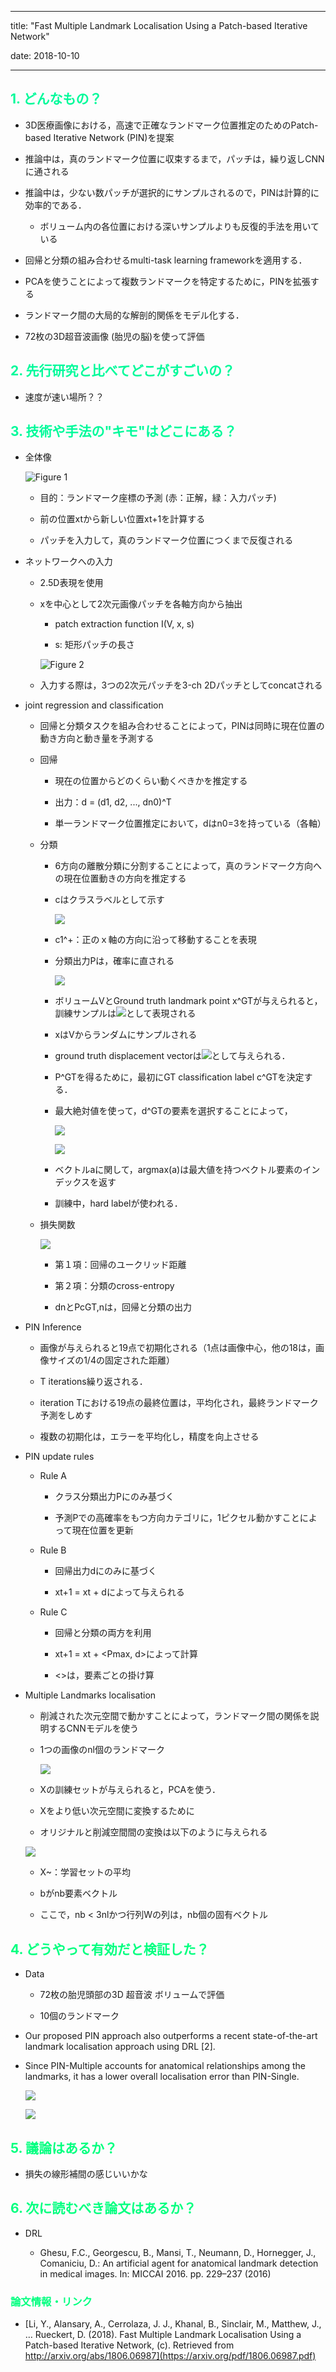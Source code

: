 
---

title:  "Fast Multiple Landmark Localisation Using a Patch-based Iterative Network"  

date:   2018-10-10

---

## <font color="MediumSpringGreen"> 1. どんなもの？ </font>

- 3D医療画像における，高速で正確なランドマーク位置推定のためのPatch-based Iterative Network (PIN)を提案

- 推論中は，真のランドマーク位置に収束するまで，パッチは，繰り返しCNNに通される

- 推論中は，少ない数パッチが選択的にサンプルされるので，PINは計算的に効率的である．

  - ボリューム内の各位置における深いサンプルよりも反復的手法を用いている

- 回帰と分類の組み合わせるmulti-task learning frameworkを適用する．

- PCAを使うことによって複数ランドマークを特定するために，PINを拡張する

- ランドマーク間の大局的な解剖的関係をモデル化する．

- 72枚の3D超音波画像 (胎児の脳)を使って評価

## <font color="MediumSpringGreen"> 2. 先行研究と比べてどこがすごいの？ </font>

- 速度が速い場所？？

## <font color="MediumSpringGreen"> 3. 技術や手法の"キモ"はどこにある？ </font>

- 全体像

    ![Figure 1](../assets/img/20181010-Fast-Multiple-Landmark-Localisation-Using-a-Patch-based-Iterative-Network/figure1.png)

    - 目的：ランドマーク座標の予測 (赤：正解，緑：入力パッチ)

    - 前の位置xtから新しい位置xt+1を計算する

    - パッチを入力して，真のランドマーク位置につくまで反復される

- ネットワークへの入力

  - 2.5D表現を使用

  - xを中心として2次元画像パッチを各軸方向から抽出

    - patch extraction function I(V, x, s)

    - s: 矩形パッチの長さ

    ![Figure 2](../assets/img/20181010-Fast-Multiple-Landmark-Localisation-Using-a-Patch-based-Iterative-Network/figure2.png)

  - 入力する際は，3つの2次元パッチを3-ch 2Dパッチとしてconcatされる

- joint regression and classification

    - 回帰と分類タスクを組み合わせることによって，PINは同時に現在位置の動き方向と動き量を予測する

    - 回帰

      - 現在の位置からどのくらい動くべきかを推定する

      - 出力：d = (d1, d2, ..., dn0)^T

      - 単一ランドマーク位置推定において，dはn0=3を持っている（各軸）

    - 分類

      - 6方向の離散分類に分割することによって，真のランドマーク方向への現在位置動きの方向を推定する

      - cはクラスラベルとして示す

        ![](../assets/img/20181010-Fast-Multiple-Landmark-Localisation-Using-a-Patch-based-Iterative-Network/figure4.png)

      - c1^+：正のｘ軸の方向に沿って移動することを表現

      - 分類出力Pは，確率に直される

        ![](../assets/img/20181010-Fast-Multiple-Landmark-Localisation-Using-a-Patch-based-Iterative-Network/figure5.png)

      - ボリュームVとGround truth landmark point x^GTが与えられると，訓練サンプルは![](../assets/img/20181010-Fast-Multiple-Landmark-Localisation-Using-a-Patch-based-Iterative-Network/figure6.png)として表現される

      - xはVからランダムにサンプルされる

      - ground truth displacement vectorは![](../assets/img/20181010-Fast-Multiple-Landmark-Localisation-Using-a-Patch-based-Iterative-Network/figure7.png)として与えられる．

      - P^GTを得るために，最初にGT classification label c^GTを決定する．

      - 最大絶対値を使って，d^GTの要素を選択することによって，

        ![](../assets/img/20181010-Fast-Multiple-Landmark-Localisation-Using-a-Patch-based-Iterative-Network/figure8.png)

        ![](../assets/img/20181010-Fast-Multiple-Landmark-Localisation-Using-a-Patch-based-Iterative-Network/figure9.png)

      - ベクトルaに関して，argmax(a)は最大値を持つベクトル要素のインデックスを返す

      - 訓練中，hard labelが使われる．

    - 損失関数

        ![](../assets/img/20181010-Fast-Multiple-Landmark-Localisation-Using-a-Patch-based-Iterative-Network/figure10.png)

      - 第１項：回帰のユークリッド距離

      - 第２項：分類のcross-entropy

      - dnとPcGT,nは，回帰と分類の出力

- PIN Inference

  - 画像が与えられると19点で初期化される（1点は画像中心，他の18は，画像サイズの1/4の固定された距離）

  - T iterations繰り返される．

  - iteration Tにおける19点の最終位置は，平均化され，最終ランドマーク予測をしめす

  - 複数の初期化は，エラーを平均化し，精度を向上させる

- PIN update rules

  - Rule A

    - クラス分類出力Pにのみ基づく

    - 予測Pでの高確率をもつ方向カテゴリに，1ピクセル動かすことによって現在位置を更新

  - Rule B

    - 回帰出力dにのみに基づく

    - xt+1 = xt + dによって与えられる

  - Rule C

    - 回帰と分類の両方を利用

    - xt+1 = xt + <Pmax, d>によって計算

    - <>は，要素ごとの掛け算

- Multiple Landmarks localisation

  - 削減された次元空間で動かすことによって，ランドマーク間の関係を説明するCNNモデルを使う

  - 1つの画像のnl個のランドマーク

    ![](../assets/img/20181010-Fast-Multiple-Landmark-Localisation-Using-a-Patch-based-Iterative-Network/figure11.png)

  - Xの訓練セットが与えられると，PCAを使う．

  - Xをより低い次元空間に変換するために

  - オリジナルと削減空間間の変換は以下のように与えられる

  ![](../assets/img/20181010-Fast-Multiple-Landmark-Localisation-Using-a-Patch-based-Iterative-Network/figure12.png)

  - X~：学習セットの平均

  - bがnb要素ベクトル

  - ここで，nb < 3nlかつ行列Wの列は，nb個の固有ベクトル

## <font color="SpringGreen"> 4. どうやって有効だと検証した？ </font>

- Data

  - 72枚の胎児頭部の3D 超音波 ボリュームで評価

  - 10個のランドマーク

- Our proposed PIN approach also outperforms a recent state-of-the-art landmark localisation approach using DRL [2].

- Since PIN-Multiple accounts for anatomical relationships among the landmarks, it has a lower overall localisation error than PIN-Single.

  ![](../assets/img/20181010-Fast-Multiple-Landmark-Localisation-Using-a-Patch-based-Iterative-Network/figure15.png)

  ![](../assets/img/20181010-Fast-Multiple-Landmark-Localisation-Using-a-Patch-based-Iterative-Network/figure16.png)

## <font color="SpringGreen"> 5. 議論はあるか？ </font>

- 損失の線形補間の感じいいかな

## <font color="SpringGreen"> 6. 次に読むべき論文はあるか？ </font>

- DRL

  - Ghesu, F.C., Georgescu, B., Mansi, T., Neumann, D., Hornegger, J., Comaniciu, D.: An artificial agent for anatomical landmark detection in medical images. In: MICCAI 2016. pp. 229–237 (2016)

### <font color="SpringGreen"> 論文情報・リンク </font>

- [Li, Y., Alansary, A., Cerrolaza, J. J., Khanal, B., Sinclair, M., Matthew, J., … Rueckert, D. (2018). Fast Multiple Landmark Localisation Using a Patch-based Iterative Network, (c). Retrieved from http://arxiv.org/abs/1806.06987](https://arxiv.org/pdf/1806.06987.pdf)
